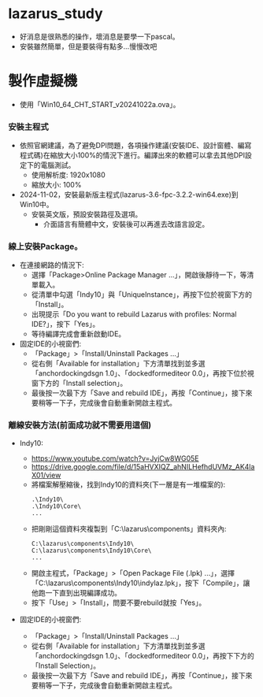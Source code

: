 # lazarus_study  
+ 好消息是很熟悉的操作，壞消息是要學一下pascal。  
+ 安裝雖然簡單，但是要裝得有點多...慢慢改吧  

# 製作虛擬機  
+ 使用「Win10_64_CHT_START_v20241022a.ova」。  

### 安裝主程式  
+ 依照官網建議，為了避免DPI問題，各項操作建議(安裝IDE、設計窗體、編寫程式碼)在縮放大小100%的情況下進行。編譯出來的軟體可以拿去其他DPI設定下的電腦測試。  
  + 使用解析度: 1920x1080  
  + 縮放大小: 100%  
+ 2024-11-02，安裝最新版主程式(lazarus-3.6-fpc-3.2.2-win64.exe)到Win10中。  
  + 安裝英文版，預設安裝路徑及選項。  
    + 介面語言有簡體中文，安裝後可以再進去改語言設定。  
### 線上安裝Package。  
+ 在連接網路的情況下:  
  + 選擇「Package>Online Package Manager ...」，開啟後靜待一下，等清單載入。  
  + 從清單中勾選「Indy10」與「UniqueInstance」，再按下位於視窗下方的「Install」。
  + 出現提示「Do you want to rebuild Lazarus with profiles: Normal IDE?」，按下「Yes」。
  + 等待編譯完成會重新啟動IDE。
+ 固定IDE的小視窗們:
  + 「Package」>「Install/Uninstall Packages ...」
  + 從右側「Available for installation」下方清單找到並多選「anchordockingdsgn 1.0」、「dockedformediteor 0.0」，再按下位於視窗下方的「Install selection」。
  + 最後按一次最下方「Save and rebuild IDE」，再按「Continue」，接下來要稍等一下子，完成後會自動重新開啟主程式。
        
### 離線安裝方法(前面成功就不需要用這個)
+ Indy10:
  + https://www.youtube.com/watch?v=JyjCw8WG05E
  + https://drive.google.com/file/d/15aHVXIQZ_ahNILHefhdUVMz_AK4laX01/view
  + 將檔案解壓縮後，找到Indy10的資料夾(下一層是有一堆檔案的):
    ```
    .\Indy10\  
    .\Indy10\Core\  
    ...  
    ```
  + 把剛剛這個資料夾複製到「C:\lazarus\components」資料夾內:
    ```
    C:\lazarus\components\Indy10\
    C:\lazarus\components\Indy10\Core\
    ...  
    ```
  + 開啟主程式，「Package」>「Open Package File (.lpk) ...」，選擇「C:\lazarus\components\Indy10\indylaz.lpk」，按下「Compile」，讓他跑一下直到出現編譯成功。
  + 按下「Use」>「Install」，問要不要rebuild就按「Yes」。
    
+ 固定IDE的小視窗們:
  + 「Package」>「Install/Uninstall Packages ...」
  + 從右側「Available for installation」下方清單找到並多選「anchordockingdsgn 1.0」、「dockedformediteor 0.0」，再按下下方的「Install Selection」。
  + 最後按一次最下方「Save and rebuild IDE」，再按「Continue」，接下來要稍等一下子，完成後會自動重新開啟主程式。

